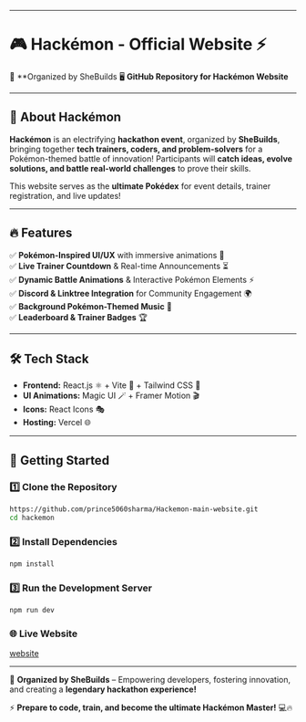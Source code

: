 


---

# 🎮 Hackémon - Official Website ⚡  
📍 **Organized by SheBuilds
🖥️ **GitHub Repository for Hackémon Website**   

---

## 🌟 About Hackémon  
**Hackémon** is an electrifying **hackathon event**, organized by **SheBuilds**, bringing together **tech trainers, coders, and problem-solvers** for a Pokémon-themed battle of innovation! Participants will **catch ideas, evolve solutions, and battle real-world challenges** to prove their skills.  

This website serves as the **ultimate Pokédex** for event details, trainer registration, and live updates!  

---

## 🔥 Features  
✅ **Pokémon-Inspired UI/UX** with immersive animations 🎨  
✅ **Live Trainer Countdown** & Real-time Announcements ⏳  
✅ **Dynamic Battle Animations** & Interactive Pokémon Elements ⚡  
✅ **Discord & Linktree Integration** for Community Engagement 🌍  
✅ **Background Pokémon-Themed Music** 🎵  
✅ **Leaderboard & Trainer Badges** 🏆  

---

## 🛠 Tech Stack  
- **Frontend:** React.js ⚛️ + Vite 🚀 + Tailwind CSS 🎨  
- **UI Animations:** Magic UI 🪄 + Framer Motion 🎬  
- **Icons:** React Icons 🎭  
- **Hosting:** Vercel 🌐  

---

## 🚀 Getting Started  

### 1️⃣ Clone the Repository  
```sh
https://github.com/prince5060sharma/Hackemon-main-website.git
cd hackemon
```

### 2️⃣ Install Dependencies  
```sh
npm install
```

### 3️⃣ Run the Development Server  
```sh
npm run dev
```

### 🌐 Live Website  
[website](https://www.hackemon.dev/)  

---

🔴 **Organized by SheBuilds** – Empowering developers, fostering innovation, and creating a **legendary hackathon experience!**  

⚡ **Prepare to code, train, and become the ultimate Hackémon Master!** 💻🔥
